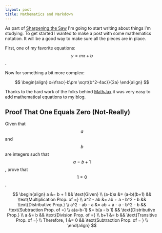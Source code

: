 ```yaml
---
layout: post
title: Mathematics and Markdown
---
```


As part of [Sharpening the Saw](https://www.franklincovey.com/habit-7/) I'm going to start writing about things I'm studying.  To get started I wanted to make a post with some mathematics notation.  It will be a good way to make sure all the pieces are in place.

First, one of my favorite equations: $$ y = mx + b $$.

Now for something a bit more complex:

$$
\begin{align}
x=\frac{-b\pm \sqrt{b^2-4ac}}{2a}
\end{align}
$$

Thanks to the hard work of the folks behind [MathJax](https://www.mathjax.org/)
it was very easy to add mathematical equations to my blog.

## Proof That One Equals Zero (Not-Really)

Given that $$a$$ and $$b$$ are integers such that $$a=b+1$$, prove that $$1=0$$.

$$
\begin{align}
a            &= b + 1                && \text{Given} \\
(a-b)a       &= (a-b)(b+1)           && \text{Multiplication Prop. of =} \\
a^2 - ab     &= ab + a - b^2 - b     && \text{Distributive Prop.} \\
a^2 - ab - a &= ab + a - a - b^2 - b && \text{Subtraction Prop. of =} \\
a(a-b-1)     &= b(a - b 1)           && \text{Distributive Prop.} \\
a            &= b                    && \text{Division Prop. of =} \\
b+1          &= b                    && \text{Transitive Prop. of =} \\
Therefore, 1 &= 0                    && \text{Subtraction Prop. of = } \\
\end{align}
$$
